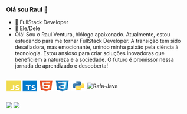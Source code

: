 ### Olá sou Raul 👋


- 🔭 FullStack Developer
- 👯 Ele/Dele
- Olá! Sou o Raul Ventura, biólogo apaixonado. Atualmente, estou estudando para me tornar FullStack Developer. A transição tem sido desafiadora, mas emocionante, unindo minha paixão pela ciência à tecnologia. Estou ansioso para criar soluções inovadoras que beneficiem a natureza e a sociedade. O futuro é promissor nessa jornada de aprendizado e descoberta!
<div style="display: inline_block"><br>
  <img align="center" alt="Rafa-Js" height="30" width="40" src="https://raw.githubusercontent.com/devicons/devicon/master/icons/javascript/javascript-plain.svg">
  <img align="center" alt="Rafa-jdk" height="30" width="40" src="https://raw.githubusercontent.com/devicons/devicon/master/icons/typescript/typescript-plain.svg">
  <img align="center" alt="Rafa-HTML" height="30" width="40" src="https://raw.githubusercontent.com/devicons/devicon/master/icons/html5/html5-original.svg">
  <img align="center" alt="Rafa-CSS" height="30" width="40" src="https://raw.githubusercontent.com/devicons/devicon/master/icons/css3/css3-original.svg">
  <img align="center" alt="Rafa-Python" height="30" width="40" src="https://raw.githubusercontent.com/devicons/devicon/master/icons/python/python-original.svg">
  <img align="center" alt="Rafa-Java" height="30" width="40" src="https://raw.githubusercontent.com/devicons/devicon/master/icons/python/java-original.svg">
</div>
  
  ##
 
<div> 
  <a href="https://instagram.com/raulventura01" target="_blank"><img src="https://img.shields.io/badge/-Instagram-%23E4405F?style=for-the-badge&logo=instagram&logoColor=white" target="_blank"></a>
  <a href="https://www.linkedin.com/in/raul-ventura-6502a8234/" target="_blank"><img src="https://img.shields.io/badge/-LinkedIn-%230077B5?style=for-the-badge&logo=linkedin&logoColor=white" target="_blank"></a> 
  
</div>
